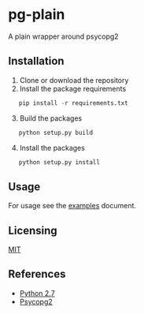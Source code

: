 # pg-plain
A plain wrapper around psycopg2

## Installation
1. Clone or download the repository
2. Install the package requirements
```python
   pip install -r requirements.txt
```
3. Build the packages
```python
   python setup.py build
```
4. Install the packages
```python
   python setup.py install
```

## Usage
For usage see the [examples](docs/EXAMPLES.md) document.

## Licensing
[MIT](LICENSE)

## References
* [Python 2.7](https://www.python.org/download/releases/2.7/)
* [Psycopg2](https://pypi.python.org/pypi/psycopg2)